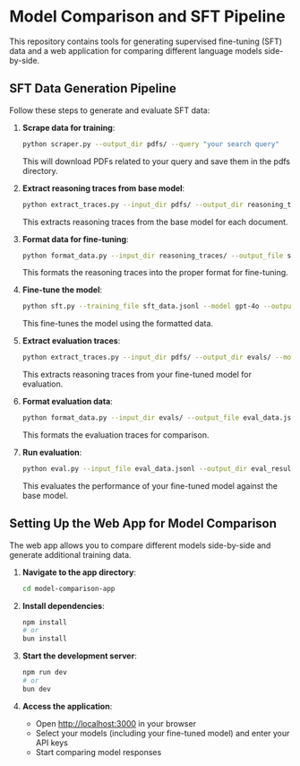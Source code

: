 # Model Comparison and SFT Pipeline

This repository contains tools for generating supervised fine-tuning (SFT) data and a web application for comparing different language models side-by-side.

## SFT Data Generation Pipeline

Follow these steps to generate and evaluate SFT data:

1. **Scrape data for training**:
   ```bash
   python scraper.py --output_dir pdfs/ --query "your search query"
   ```
   This will download PDFs related to your query and save them in the pdfs directory.

2. **Extract reasoning traces from base model**:
   ```bash
   python extract_traces.py --input_dir pdfs/ --output_dir reasoning_traces/ --model gpt-4o
   ```
   This extracts reasoning traces from the base model for each document.

3. **Format data for fine-tuning**:
   ```bash
   python format_data.py --input_dir reasoning_traces/ --output_file sft_data.jsonl
   ```
   This formats the reasoning traces into the proper format for fine-tuning.

4. **Fine-tune the model**:
   ```bash
   python sft.py --training_file sft_data.jsonl --model gpt-4o --output_dir models/
   ```
   This fine-tunes the model using the formatted data.

5. **Extract evaluation traces**:
   ```bash
   python extract_traces.py --input_dir pdfs/ --output_dir evals/ --model models/your-fine-tuned-model --eval_mode
   ```
   This extracts reasoning traces from your fine-tuned model for evaluation.

6. **Format evaluation data**:
   ```bash
   python format_data.py --input_dir evals/ --output_file eval_data.jsonl --eval_mode
   ```
   This formats the evaluation traces for comparison.

7. **Run evaluation**:
   ```bash
   python eval.py --input_file eval_data.jsonl --output_dir eval_results/
   ```
   This evaluates the performance of your fine-tuned model against the base model.

## Setting Up the Web App for Model Comparison

The web app allows you to compare different models side-by-side and generate additional training data.

1. **Navigate to the app directory**:
   ```bash
   cd model-comparison-app
   ```

2. **Install dependencies**:
   ```bash
   npm install
   # or
   bun install
   ```

3. **Start the development server**:
   ```bash
   npm run dev
   # or
   bun dev
   ```

4. **Access the application**:
   - Open [http://localhost:3000](http://localhost:3000) in your browser
   - Select your models (including your fine-tuned model) and enter your API keys
   - Start comparing model responses
